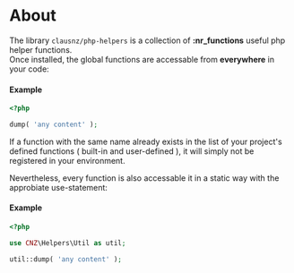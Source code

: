 # About

The library `clausnz/php-helpers`  is a collection of **:nr_functions** useful php helper functions.  
Once installed, the global functions are accessable from **everywhere** in your code:

#### Example
```php
<?php

dump( 'any content' );
```

If a function with the same name already exists in the list of your project's defined functions ( built-in and user-defined ), it will simply not be registered in your environment.  

Nevertheless, every function is also accessable it in a static way with the approbiate use-statement:

#### Example
```php
<?php

use CNZ\Helpers\Util as util;

util::dump( 'any content' );
```
